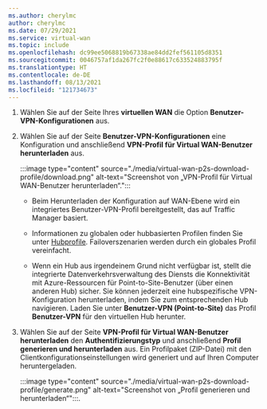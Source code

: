 ```yaml
---
ms.author: cherylmc
author: cherylmc
ms.date: 07/29/2021
ms.service: virtual-wan
ms.topic: include
ms.openlocfilehash: dc99ee5068819b67338ae84dd2fef561105d8351
ms.sourcegitcommit: 0046757af1da267fc2f0e88617c633524883795f
ms.translationtype: HT
ms.contentlocale: de-DE
ms.lasthandoff: 08/13/2021
ms.locfileid: "121734673"
---
```

1. Wählen Sie auf der Seite Ihres **virtuellen WAN** die Option **Benutzer-VPN-Konfigurationen** aus.
1. Wählen Sie auf der Seite **Benutzer-VPN-Konfigurationen** eine Konfiguration und anschließend **VPN-Profil für Virtual WAN-Benutzer herunterladen** aus.

   :::image type="content" source="./media/virtual-wan-p2s-download-profile/download.png" alt-text="Screenshot von „VPN-Profil für Virtual WAN-Benutzer herunterladen“.":::

   * Beim Herunterladen der Konfiguration auf WAN-Ebene wird ein integriertes Benutzer-VPN-Profil bereitgestellt, das auf Traffic Manager basiert. 
   
   * Informationen zu globalen oder hubbasierten Profilen finden Sie unter [Hubprofile](../articles/virtual-wan/global-hub-profile.md). Failoverszenarien werden durch ein globales Profil vereinfacht.

   * Wenn ein Hub aus irgendeinem Grund nicht verfügbar ist, stellt die integrierte Datenverkehrsverwaltung des Diensts die Konnektivität mit Azure-Ressourcen für Point-to-Site-Benutzer (über einen anderen Hub) sicher. Sie können jederzeit eine hubspezifische VPN-Konfiguration herunterladen, indem Sie zum entsprechenden Hub navigieren. Laden Sie unter **Benutzer-VPN (Point-to-Site)** das Profil **Benutzer-VPN** für den virtuellen Hub herunter.
1. Wählen Sie auf der Seite **VPN-Profil für Virtual WAN-Benutzer herunterladen** den **Authentifizierungstyp** und anschließend **Profil generieren und herunterladen** aus. Ein Profilpaket (ZIP-Datei) mit den Clientkonfigurationseinstellungen wird generiert und auf Ihren Computer heruntergeladen.

   :::image type="content" source="./media/virtual-wan-p2s-download-profile/generate.png" alt-text="Screenshot von „Profil generieren und herunterladen“":::.

